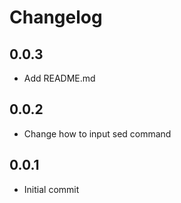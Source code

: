 # Changelog

## 0.0.3

- Add README.md

## 0.0.2

- Change how to input sed command

## 0.0.1

- Initial commit